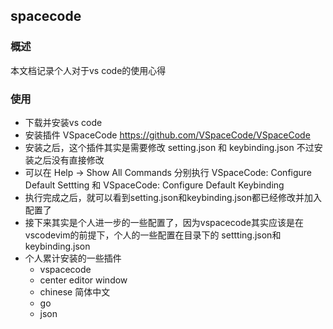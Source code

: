 ## spacecode

### 概述

本文档记录个人对于vs code的使用心得

### 使用

- 下载并安装vs code
- 安装插件 VSpaceCode https://github.com/VSpaceCode/VSpaceCode
- 安装之后，这个插件其实是需要修改 setting.json 和 keybinding.json 不过安装之后没有直接修改
- 可以在 Help -> Show All Commands 分别执行 VSpaceCode: Configure Default Settting 和 VSpaceCode: Configure Default Keybinding
- 执行完成之后，就可以看到setting.json和keybinding.json都已经修改并加入配置了
- 接下来其实是个人进一步的一些配置了，因为vspacecode其实应该是在vscodevim的前提下，个人的一些配置在目录下的 settting.json和keybinding.json
- 个人累计安装的一些插件
    - vspacecode
    - center editor window
    - chinese 简体中文
    - go
    - json

